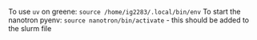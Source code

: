 To use `uv` on greene: `source /home/ig2283/.local/bin/env` 
To start the nanotron pyenv: `source nanotron/bin/activate` - this should be added to the slurm file
